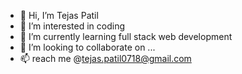 - 👋 Hi, I’m Tejas Patil
- 👀 I’m interested in coding
- 🌱 I’m currently learning full stack web development 
- 💞️ I’m looking to collaborate on ...
- 📫 reach me @tejas.patil0718@gmail.com

<!---
Tejasp171/Tejasp171 is a ✨ special ✨ repository because its `README.md` (this file) appears on your GitHub profile.
You can click the Preview link to take a look at your changes.
--->
